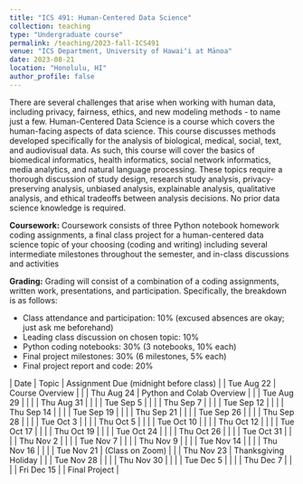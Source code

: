```yaml
---
title: "ICS 491: Human-Centered Data Science"
collection: teaching
type: "Undergraduate course"
permalink: /teaching/2023-fall-ICS491
venue: "ICS Department, University of Hawaiʻi at Mānoa"
date: 2023-08-21
location: "Honolulu, HI"
author_profile: false
---
```


There are several challenges that arise when working with human data, including privacy, fairness, ethics, and new modeling methods - to name just a few. Human-Centered Data Science is a course which covers the human-facing aspects of data science. This course discusses methods developed specifically for the analysis of biological, medical, social, text, and audiovisual data. As such, this course will cover the basics of biomedical informatics, health informatics, social network informatics, media analytics, and natural language processing. These topics require a thorough discussion of study design, research study analysis, privacy-preserving analysis, unbiased analysis, explainable analysis, qualitative analysis, and ethical tradeoffs between analysis decisions.  No prior data science knowledge is required.

**Coursework:** Coursework consists of three Python notebook homework coding assignments, a final class project for a human-centered data science topic of your choosing (coding and writing) including several intermediate milestones throughout the semester, and in-class discussions and activities

**Grading:** Grading will consist of a combination of a coding assignments, written work, presentations, and participation. Specifically, the breakdown is as follows:
* Class attendance and participation: 10% (excused absences are okay; just ask me beforehand)
* Leading class discussion on chosen topic: 10%
* Python coding notebooks: 30% (3 notebooks, 10% each)
* Final project milestones: 30% (6 milestones, 5% each)
* Final project report and code: 20%


| Date | Topic | Assignment Due (midnight before class) |
| Tue Aug 22	   | Course Overview	   |	|
| Thu Aug 24	   | Python and Colab Overview	   |	|
| Tue Aug 29	   | 	   |	|
| Thu Aug 31	   | 	   |	|
| Tue Sep 5	   	   | 	   |	|
| Thu Sep 7	   	   | 	   |	|
| Tue Sep 12	   | 	   |	|
| Thu Sep 14	   | 	   |	|
| Tue Sep 19	   | 	   |	|
| Thu Sep 21	   | 	   |	|
| Tue Sep 26	   | 	   |	|
| Thu Sep 28	   | 	   |	|
| Tue Oct 3	 	   | 	   |	|
| Thu Oct 5	 	   | 	   |	|
| Tue Oct 10	   | 	   |	|
| Thu Oct 12	   | 	   |	|
| Tue Oct 17	   | 	   |	|
| Thu Oct 19	   | 	   |	|
| Tue Oct 24	   | 	   |	|
| Thu Oct 26	   | 	   |	|
| Tue Oct 31	   | 	   |	|
| Thu Nov 2	  	   | 	   |	|
| Tue Nov 7	  	   | 	   |	|
| Thu Nov 9	 	   | 	   |	|
| Tue Nov 14	   | 	   |	|
| Thu Nov 16	   | 	   |	|
| Tue Nov 21	   | (Class on Zoom) 	   |	|
| Thu Nov 23	   | Thanksgiving Holiday	   |	|
| Tue Nov 28	   | 	   |	|
| Thu Nov 30	   | 	   |	|
| Tue Dec 5 	   | 	   |	|
| Thu Dec 7 	   | 	   |	|
| Fri Dec 15 	   | 	   | Final Project	|









